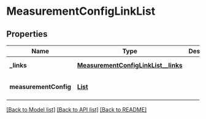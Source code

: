 # MeasurementConfigLinkList
## Properties

Name | Type | Description | Notes
------------ | ------------- | ------------- | -------------
**\_links** | [**MeasurementConfigLinkList__links**](MeasurementConfigLinkList__links.md) |  | [default to null]
**measurementConfig** | [**List**](MeasurementConfigLinkList_measurementConfig.md) |  | [optional] [default to null]

[[Back to Model list]](../README.md#documentation-for-models) [[Back to API list]](../README.md#documentation-for-api-endpoints) [[Back to README]](../README.md)


